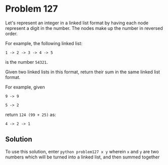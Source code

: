 # Problem 127

Let's represent an integer in a linked list format by having each node
represent a digit in the number. The nodes make up the number in reversed
order.

For example, the following linked list:

	1 -> 2 -> 3 -> 4 -> 5

is the number `54321`.

Given two linked lists in this format, return their sum in the same linked
list format.

For example, given

	9 -> 9

	5 -> 2

return `124 (99 + 25)` as:

	4 -> 2 -> 1

## Solution

To use this solution, enter `python problem127 x y` wherein `x` and `y` are
two numbers which will be turned into a linked list, and then summed together